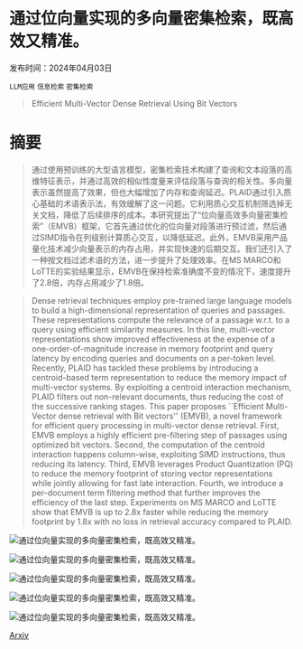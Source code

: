 # 通过位向量实现的多向量密集检索，既高效又精准。

发布时间：2024年04月03日

`LLM应用` `信息检索` `密集检索`

> Efficient Multi-Vector Dense Retrieval Using Bit Vectors

# 摘要

> 通过使用预训练的大型语言模型，密集检索技术构建了查询和文本段落的高维特征表示，并通过高效的相似性度量来评估段落与查询的相关性。多向量表示虽然提高了效果，但也大幅增加了内存和查询延迟。PLAID通过引入质心基础的术语表示法，有效缓解了这一问题。它利用质心交互机制筛选掉无关文档，降低了后续排序的成本。本研究提出了“位向量高效多向量密集检索”（EMVB）框架，它首先通过优化的位向量对段落进行预过滤，然后通过SIMD指令在列级别计算质心交互，以降低延迟。此外，EMVB采用产品量化技术减少向量表示的内存占用，并实现快速的后期交互。我们还引入了一种按文档过滤术语的方法，进一步提升了处理效率。在MS MARCO和LoTTE的实验结果显示，EMVB在保持检索准确度不变的情况下，速度提升了2.8倍，内存占用减少了1.8倍。

> Dense retrieval techniques employ pre-trained large language models to build a high-dimensional representation of queries and passages. These representations compute the relevance of a passage w.r.t. to a query using efficient similarity measures. In this line, multi-vector representations show improved effectiveness at the expense of a one-order-of-magnitude increase in memory footprint and query latency by encoding queries and documents on a per-token level. Recently, PLAID has tackled these problems by introducing a centroid-based term representation to reduce the memory impact of multi-vector systems. By exploiting a centroid interaction mechanism, PLAID filters out non-relevant documents, thus reducing the cost of the successive ranking stages. This paper proposes ``Efficient Multi-Vector dense retrieval with Bit vectors'' (EMVB), a novel framework for efficient query processing in multi-vector dense retrieval. First, EMVB employs a highly efficient pre-filtering step of passages using optimized bit vectors. Second, the computation of the centroid interaction happens column-wise, exploiting SIMD instructions, thus reducing its latency. Third, EMVB leverages Product Quantization (PQ) to reduce the memory footprint of storing vector representations while jointly allowing for fast late interaction. Fourth, we introduce a per-document term filtering method that further improves the efficiency of the last step. Experiments on MS MARCO and LoTTE show that EMVB is up to 2.8x faster while reducing the memory footprint by 1.8x with no loss in retrieval accuracy compared to PLAID.

![通过位向量实现的多向量密集检索，既高效又精准。](../../../paper_images/2404.02805/x1.png)

![通过位向量实现的多向量密集检索，既高效又精准。](../../../paper_images/2404.02805/x2.png)

![通过位向量实现的多向量密集检索，既高效又精准。](../../../paper_images/2404.02805/x3.png)

![通过位向量实现的多向量密集检索，既高效又精准。](../../../paper_images/2404.02805/x4.png)

![通过位向量实现的多向量密集检索，既高效又精准。](../../../paper_images/2404.02805/x5.png)

[Arxiv](https://arxiv.org/abs/2404.02805)